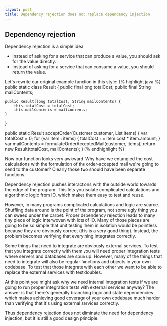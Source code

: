 ```yaml
---
layout: post
title: Dependency rejection does not replace dependency injection
---
```


## Dependency rejection
Dependency rejection is a simple idea:
* Instead of asking for a service that can produce a value, you should ask for the value directly.
* Instead of asking for a service that can consume a value, you should return the value.

Let's rewrite our original example function in this style:
{% highlight java %}
public static class Result {
    public final long totalCost;
    public final String mailContents;

    public Result(long totalCost, String mailContents) {
        this.totalCost = totalCost;
        this.mailContents = mailContents;
    }
}

public static Result acceptOrder(Customer customer, List<OrderItem> items) {
    var totalCost = 0;
    for (var item : items) {
        totalCost += item.cost * item.amount;
    }
    var mailContents = formulateOrderAcceptedMail(customer, items);
    return new Result(totalCost, mailContents);
}
{% endhighlight %}

Now our function looks very awkward. Why have we entangled the cost calculations
with the formulation of the order-accepted mail we're going to send to the customer?
Clearly those two should have been separate functions.

Dependency rejection pushes interactions with the outside world towards the edge of the
program. This lets you isolate complicated calculations and algorithmic logic from IO, which makes
them easy to test and reuse.

However, in many programs complicated calculations and logic are scarce. Shuffling data
around is the point of the program, not some ugly thing you can sweep under the carpet.
Proper dependency rejection leads to many tiny piece of logic interwoven with lots of IO.
Many of those pieces are going to be so simple that unit testing them in isolation would be pointless because they are obviously
correct (this is a very good thing). Instead, the problem becomes verifying that everything integrates correctly.

Some things that need to integrate are obviously external services. To test that you integrate correctly with them
you will need proper integration tests where servers and databases are spun up. However, many of the things that
need to integrate will also be regular functions and objects in your own codebase. To test that those
integrate with each other we want to be able to replace the external services with test doubles.

At this point you might ask why we need internal integration tests if we are going to run proper integration
tests with external services anyway? The answer is that there's generally branching logic and state dependencies
which makes achieving good coverage of your own codebase much harder than verifying that it's using external services correctly.

Thus dependency rejection does not eliminate the need for dependency injection, but it is still a good design principle.
